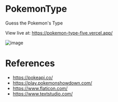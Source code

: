 # PokemonType

Guess the Pokemon's Type

View live at: https://pokemon-type-five.vercel.app/

![image](https://github.com/PraneethJain/PokemonType/assets/49565677/3a765819-8206-4b5a-a7a0-4c242f97baf1)

# References
- https://pokeapi.co/
- https://play.pokemonshowdown.com/
- https://www.flaticon.com/
- https://www.textstudio.com/
